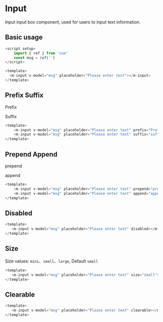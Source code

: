 # Input

Input input box component, used for users to input text information.

## Basic usage

<m-input v-model="msg" placeholder="Please enter text"></m-input>

<script setup>
    import { ref } from 'vue'
    const msg = ref('')
</script>

```js
<script setup>
    import { ref } from 'vue'
    const msg = ref('')
</script>

<template>
  <m-input v-model="msg" placeholder="Please enter text"></m-input>
</template>

```

## Prefix Suffix

Prefix
<m-input v-model="msg" placeholder="Please enter text" prefix="Prefix"></m-input>

Suffix
<m-input v-model="msg" placeholder="Please enter text" suffix="suffix"></m-input>

```js
<template>
    <m-input v-model="msg" placeholder="Please enter text" prefix="Prefix"></m-input>
    <m-input v-model="msg" placeholder="Please enter text" suffix="suffix"></m-input>
</template>

```

## Prepend Append

prepend
<m-input v-model="msg" placeholder="Please enter text" prepend="prepend"></m-input>

append
<m-input v-model="msg" placeholder="Please enter text" append="append"></m-input>

```js
<template>
    <m-input v-model="msg" placeholder="Please enter text" prepend="prepend"></m-input>
    <m-input v-model="msg" placeholder="Please enter text" append="append"></m-input>
</template>

```

## Disabled

<m-input v-model="msg" placeholder="Please enter text" disabled></m-input>

```js
<template>
   <m-input v-model="msg" placeholder="Please enter text" disabled></m-input>
</template>

```

## Size

Size values: `mini`、`small`、`large`, Default `small`
<m-input v-model="msg" placeholder="Please enter text" size="small"></m-input>

```js
<template>
   <m-input v-model="msg" placeholder="Please enter text" size="small"></m-input>
</template>
```

## Clearable

<m-input v-model="msg" placeholder="Please enter text" clearable></m-input>

```js
<template>
   <m-input v-model="msg" placeholder="Please enter text" clearable></m-input>
</template>
```
